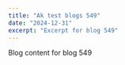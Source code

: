 ```yaml
---
title: "Ak test blogs 549"
date: "2024-12-31"
excerpt: "Excerpt for blog 549"
---
```


Blog content for blog 549